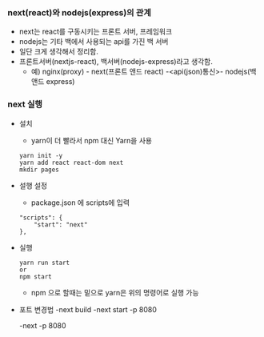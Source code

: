 ### next(react)와 nodejs(express)의 관계
- next는  react를 구동시키는 프론트 서버, 프레임워크 
- nodejs는 기타 백에서 사용되는 api를 가진 백 서버
- 일단 크게 생각해서 정리함.
- 프론트서버(nextjs-react), 백서버(nodejs-express)라고 생각함.
    - 예) nginx(proxy) - next(프론트 앤드 react) -<api(json)통신>- nodejs(백 앤드 express)

### next 실행
- 설치
    - yarn이 더 빨라서 npm 대신 Yarn을 사용
    ```
    yarn init -y
    yarn add react react-dom next
    mkdir pages
    ```
- 설행 설정
    - package.json 에 scripts에 입력
    ```
    "scripts": {
        "start": "next"
    },
    ```
- 실행
    ```
    yarn run start
    or
    npm start
    ```
    - npm 으로 할때는 밑으로 yarn은 위의 명령어로 실행 가능

- 포트 변경법
    -next build
    -next start -p 8080

    -next -p 8080